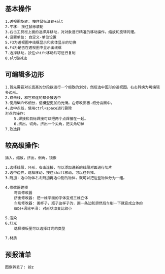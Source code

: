 ## 基本操作
    1.透视图旋转: 按住鼠标滚轮+alt
    2.平移: 按住鼠标滚轮
    3.右击工具栏上面的选择并移动，对对象进行精准的移动操作。缩放和旋转同理。
    4.设置单位: 自定义-单位设置
    5.F3为透视图中线框显示和实体显示的切换 
    6.F4为是否在透视图中显示出线框
    7.选择移动，按住shift移动后可进行复制
    8.alt键减选
## 可编辑多边形
    1.首先需要对长宽高的分段数进行一个细致的划分，然后选中图形的透视图，右击转换为可编辑多边形。
    2.双击线，和它相连的都会被选中
    3.使用NURMS细分，使模型更加的光滑。在修改面板-细分曲面中。
    4.选中点线，使用ctrl+space进行删除
    对点的操作:
        5.焊接和目标焊接可以把两个点焊接在一起。
        6.挤出，切角。挤出一个尖角，把尖角切掉
    7.软选择
## 较高级操作:

    插入，缩放，挤出，倒角，镜像

    1.选择线段，环形，右击连接，可以添加进新的线段对面进行切片
    2.选中边界，选择移动，按住shift移动，可以往外推。
    3.附加：选中物体右击附加再选中别的物体，就可以把这些物体分为一组。

    4.修改器建模
        弯曲修改器
        挤出修改器: 把一维平面的字体变成三维立体
        车削修改器: 画杯子，瓶子这样子的，画一条边轮廓然后车削一下就变成立体的
        细分+涡轮平滑: 对形状改变比较小

    5.渲染
    6.灯光
        选择模板里可以选择灯光的类型
        
    7.材质

## 预报清单
    图像转丢了: 按z
    

        

        


    